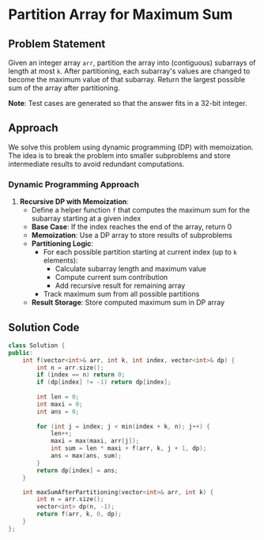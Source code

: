 # Partition Array for Maximum Sum

## Problem Statement
Given an integer array `arr`, partition the array into (contiguous) subarrays of length at most `k`. After partitioning, each subarray's values are changed to become the maximum value of that subarray. Return the largest possible sum of the array after partitioning.

**Note**: Test cases are generated so that the answer fits in a 32-bit integer.

## Approach
We solve this problem using dynamic programming (DP) with memoization. The idea is to break the problem into smaller subproblems and store intermediate results to avoid redundant computations.

### Dynamic Programming Approach
1. **Recursive DP with Memoization**:
   - Define a helper function `f` that computes the maximum sum for the subarray starting at a given index
   - **Base Case**: If the index reaches the end of the array, return 0
   - **Memoization**: Use a DP array to store results of subproblems
   - **Partitioning Logic**:
     - For each possible partition starting at current index (up to `k` elements):
       - Calculate subarray length and maximum value
       - Compute current sum contribution
       - Add recursive result for remaining array
     - Track maximum sum from all possible partitions
   - **Result Storage**: Store computed maximum sum in DP array

## Solution Code
```cpp
class Solution {
public:
    int f(vector<int>& arr, int k, int index, vector<int>& dp) {
        int n = arr.size();
        if (index == n) return 0;
        if (dp[index] != -1) return dp[index];
        
        int len = 0;
        int maxi = 0;
        int ans = 0;
        
        for (int j = index; j < min(index + k, n); j++) {
            len++;
            maxi = max(maxi, arr[j]);
            int sum = len * maxi + f(arr, k, j + 1, dp);
            ans = max(ans, sum);
        }
        return dp[index] = ans;
    }

    int maxSumAfterPartitioning(vector<int>& arr, int k) {
        int n = arr.size();
        vector<int> dp(n, -1);
        return f(arr, k, 0, dp);
    }
};
